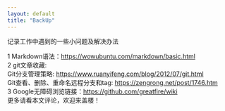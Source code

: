 ```yaml
---
layout: default
title: "BackUp"
---
```

记录工作中遇到的一些小问题及解决办法



1 Markdown语法：<https://wowubuntu.com/markdown/basic.html>  
2 git文章收藏:  
Git分支管理策略: <https://www.ruanyifeng.com/blog/2012/07/git.html>    
Git查看、删除、重命名远程分支和tag: https://zengrong.net/post/1746.htm  
3 Google无障碍浏览链接：<https://github.com/greatfire/wiki>  
更多请看本文评论，欢迎来盖楼！

<!-- Blog Comments -->
<div class="media">
  <!-- UY BEGIN -->
  <div id="uyan_frame">
  </div>
  <script type="text/javascript" src="https://v2.uyan.cc/code/uyan.js?uid=1511840">
  </script>
  <!-- UY END -->
</div>
